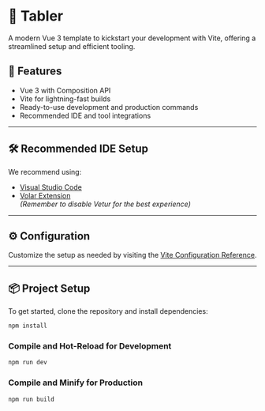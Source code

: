 # 🌟 Tabler 

A modern Vue 3 template to kickstart your development with Vite, offering a streamlined setup and efficient tooling.

## 🚀 Features

- Vue 3 with Composition API
- Vite for lightning-fast builds
- Ready-to-use development and production commands
- Recommended IDE and tool integrations

---

## 🛠️ Recommended IDE Setup

We recommend using:

- [Visual Studio Code](https://code.visualstudio.com/)
- [Volar Extension](https://marketplace.visualstudio.com/items?itemName=Vue.volar)  
  *(Remember to disable Vetur for the best experience)*  

---

## ⚙️ Configuration

Customize the setup as needed by visiting the [Vite Configuration Reference](https://vitejs.dev/config/).

---

## 📦 Project Setup

To get started, clone the repository and install dependencies:

```sh
npm install
```

### Compile and Hot-Reload for Development

```sh
npm run dev
```

### Compile and Minify for Production

```sh
npm run build
```
